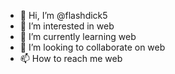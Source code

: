 - 👋 Hi, I’m @flashdick5
- 👀 I’m interested in web
- 🌱 I’m currently learning web
- 💞️ I’m looking to collaborate on web
- 📫 How to reach me web

<!---
flashdick5/flashdick5 is a ✨ special ✨ repository because its `README.md` (this file) appears on your GitHub profile.
You can click the Preview link to take a look at your changes.
--->
